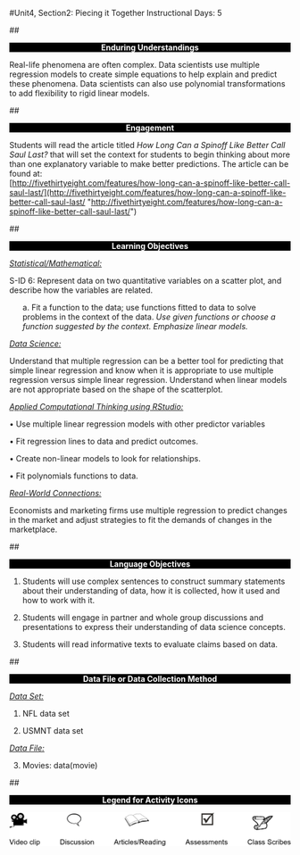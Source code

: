 #Unit4, Section2: Piecing it Together
Instructional Days: 5

##<p style="background: black; color: white; text-align: center;">**Enduring Understandings**</p>
Real-life phenomena are often complex. Data scientists use multiple regression models to create simple
equations to help explain and predict these phenomena. Data scientists can also use polynomial
transformations to add flexibility to rigid linear models.

##<p style="background: black; color: white; text-align: center;">**Engagement**</p>
Students will read the article titled *How Long Can a Spinoff Like Better Call Saul Last?* that will set the
context for students to begin thinking about more than one explanatory variable to make better
predictions. The article can be found at:<br>
[http://fivethirtyeight.com/features/how-long-can-a-spinoff-like-better-call-saul-last/](http://fivethirtyeight.com/features/how-long-can-a-spinoff-like-better-call-saul-last/ "http://fivethirtyeight.com/features/how-long-can-a-spinoff-like-better-call-saul-last/")

##<p style="background: black; color: white; text-align: center;">**Learning Objectives**</p>
<ins>*Statistical/Mathematical:*</ins>

S-ID 6: Represent data on two quantitative variables on a scatter plot, and describe how the variables are
related.

<ul style="list-style-type:none">
	<li>
    a. Fit a function to the data; use functions fitted to data to solve problems in the context
    of the data. <i>Use given functions or choose a function suggested by the context.
    Emphasize linear models.</i>
    </li>
</ul>

<ins>*Data Science:*</ins>

Understand that multiple regression can be a better tool for predicting that simple linear regression and
know when it is appropriate to use multiple regression versus simple linear regression. Understand when
linear models are not appropriate based on the shape of the scatterplot.

<ins>*Applied Computational Thinking using RStudio:*</ins>

• Use multiple linear regression models with other predictor variables

• Fit regression lines to data and predict outcomes.

• Create non-linear models to look for relationships.

• Fit polynomials functions to data.

<ins>*Real-World Connections:*</ins>

Economists and marketing firms use multiple regression to predict changes in the market and adjust
strategies to fit the demands of changes in the marketplace.

##<p style="background: black; color: white; text-align: center;">**Language Objectives**</p>
1. Students will use complex sentences to construct summary statements about their understanding
of data, how it is collected, how it used and how to work with it.

2. Students will engage in partner and whole group discussions and presentations to express their
understanding of data science concepts.

3. Students will read informative texts to evaluate claims based on data.

##<p style="background: black; color: white; text-align: center;">**Data File or Data Collection Method**</p>
<ins>*Data Set:*</ins>

1. NFL data set

2. USMNT data set

<ins>*Data File:*</ins>

3. Movies: data(movie)

##<p style="background: black; color: white; text-align: center;">**Legend for Activity Icons**</p>
![legend](../img/legend.png)